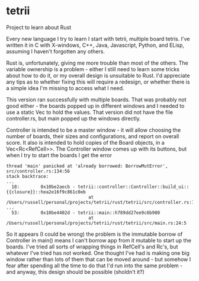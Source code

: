 # tetrii
Project to learn about Rust

Every new language I try to learn I start with tetrii, multiple board tetris. I've written it in C with X-windows, C++, Java, 
Javascript, Python, and ELisp, assuming I haven't forgotten any others.

Rust is, unfortunately, giving me more trouble than most of the others. The variable ownership is a problem - either I still
need to learn some tricks about how to do it, or my overall design is unsuitable to Rust. I'd appreciate any tips as to whether
fixing this will require a redesign, or whether there is a simple idea I'm missing to access what I need.

This version ran successfully with multiple boards. That was probably not good either - the boards popped up in different windows
and I needed to use a static Vec to hold the values. That version did not have the file controller.rs, but main popped up the 
windows directly.

Controller is intended to be a master window - it will allow choosing the number of boards, their sizes and configurations, and
report on overall score. It also is intended to hold copies of the Board objects, in a Vec<Rc<RefCell<Board>>>. The Controller
window comes up with its buttons, but when I try to start the boards I get the error

```
thread 'main' panicked at 'already borrowed: BorrowMutError', src/controller.rs:134:56
stack backtrace:
...
  18:        0x10be2aecb - tetrii::controller::Controller::build_ui::{{closure}}::hea2e16f9c861c0eb
                               at /Users/russell/personal/projects/tetrii/rust/tetrii/src/controller.rs:134:51
...
  53:        0x10be4402d - tetrii::main::h789dd27ee9c6b980
                               at /Users/russell/personal/projects/tetrii/rust/tetrii/src/main.rs:24:5

```
So it appears (I could be wrong) the problem is the immutable borrow of Controller in main() means I can't borrow app from
it mutable to start up the boards. I've tried all sorts of wrapping things in RefCell's and Rc's, but whatever I've tried has
not worked. One thought I've had is making one big window rather than lots of them that can be moved around - but somehow I fear
after spending all the time to do that I'd run into the same problem - and anyway, this design should be possible (sholdn't it?)
